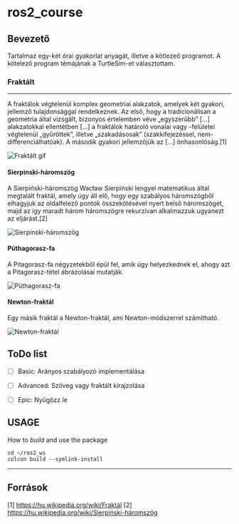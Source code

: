 # ros2_course

## Bevezető
Tartalmaz egy-két órai gyakorlat anyagát, illetve a kötlezeő programot. A kötelező program témájának a TurtleSim-et választottam.

### Fraktált
---
A fraktálok végtelenül komplex geometriai alakzatok, amelyek két gyakori, jellemző tulajdonsággal rendelkeznek. Az első, hogy a tradicionálisan a geometria által vizsgált, bizonyos értelemben véve „egyszerűbb” [...] alakzatokkal ellentétben [...] a fraktálok határoló vonalai vagy -felületei végtelenül „gyűröttek”, illetve „szakadásosak” (szakkifejezéssel, nem-differenciálhatóak). A második gyakori jellemzőjük az [...] önhasonlóság.[1]

![Fraktált gif](https://media1.giphy.com/media/M4ofIAGWCSlIk/giphy.gif)

#### Sierpinski-háromszög
A Sierpiński-háromszög Wacław Sierpiński lengyel matematikus által megtalált fraktál, amely úgy áll elő, hogy egy szabályos háromszögből elhagyjuk az oldalfelező pontok összekötésével nyert belső háromszöget, majd az így maradt három háromszögre rekurzívan alkalmazzuk ugyanezt az eljárást.[2]

![Sierpinski-háromszög](https://hu.wikipedia.org/wiki/Sierpiński-háromszög#/media/Fájl:SierpinskiTriangle-ani-0-7.gif)

#### Püthagorasz-fa
A Pitagorasz-fa négyzetekből épül fel, amik úgy helyezkednek el, ahogy azt a Pitagorasz-tétel ábrázolásai mutatják.

![Püthagorasz-fa](https://hu.wikipedia.org/wiki/Fraktál#/media/Fájl:PythagorasTree.png)

#### Newton-fraktál
Egy másik fraktál a Newton-fraktál, ami Newton-módszerrel számítható.

![Newton-fraktál](https://hu.wikipedia.org/wiki/Fraktál#/media/Fájl:Newtroot_1_0_0_m1.png)

## ToDo list
- [ ] Basic: Arányos szabályozó implementálása
- [ ] Advanced: Szöveg vagy fraktált kirajzolása
- [ ] Epic: Nyűgözz le



## USAGE

How to *build* and use the package

	cd ~/ros2_ws
	colcon build --symlink-install


---
## Források
[1] https://hu.wikipedia.org/wiki/Fraktál
[2] https://hu.wikipedia.org/wiki/Sierpiński-háromszög
